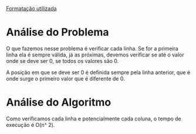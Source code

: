 [Formatação utilizada](https://katex.org/docs/supported.html)
# Análise do Problema
O que fazemos nesse problema é verificar cada linha. Se for a primeira linha ela é sempre válida, já as próximas, devemos verificar se até o valor onde se deve ser 0, se todos os valores são 0. 

A posição em que se deve ser 0 é definida sempre pela linha anterior, que é onde surge o primeiro valor que é diferente de 0. 

# Análise do Algoritmo
Como verificamos cada linha e potencialmente cada coluna, o tempo de execução é O(n^ 2). 